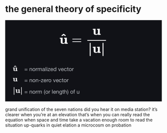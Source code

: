 # the general theory of specificity
![the general theory of specificity](images/the%20general%20theory%20of%20specificity.jpeg)

grand unification
of the seven nations
did you hear it on media station?
it’s clearer when you’re at an elevation
that’s when you can really read the equation
when space and time take a vacation
enough room to read the situation
up-quarks in quiet elation
a microcosm on probation

